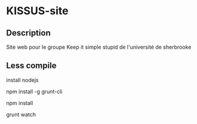 KISSUS-site
===========

Description
----
Site web pour le groupe Keep it simple stupid de l'université de sherbrooke

Less compile
----

install nodejs

npm install -g grunt-cli

npm install

grunt watch

